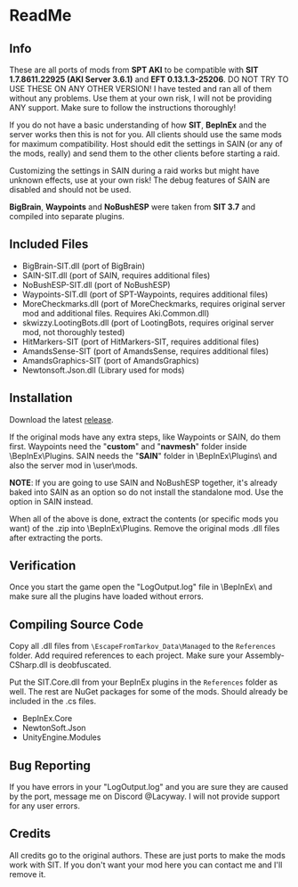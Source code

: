 # ReadMe
## Info
These are all ports of mods from **SPT AKI** to be compatible with **SIT 1.7.8611.22925 (AKI Server 3.6.1)** and **EFT 0.13.1.3-25206**. DO NOT TRY TO USE THESE ON ANY OTHER VERSION!
I have tested and ran all of them without any problems.
Use them at your own risk, I will not be providing ANY support. Make sure to follow the instructions thoroughly!

If you do not have a basic understanding of how **SIT**, **BepInEx** and the server works then this is not for you.
All clients should use the same mods for maximum compatibility.
Host should edit the settings in SAIN (or any of the mods, really) and send them to the other clients before starting a raid.

Customizing the settings in SAIN during a raid works but might have unknown effects, use at your own risk!
The debug features of SAIN are disabled and should not be used.

**BigBrain**, **Waypoints** and **NoBushESP** were taken from **SIT 3.7** and compiled into separate plugins.

## Included Files
 - BigBrain-SIT.dll (port of BigBrain)
 - SAIN-SIT.dll (port of SAIN, requires additional files)
 - NoBushESP-SIT.dll (port of NoBushESP)
 - Waypoints-SIT.dll (port of SPT-Waypoints, requires additional files)
 - MoreCheckmarks.dll (port of MoreCheckmarks, requires original server mod and additional files. Requires Aki.Common.dll)
 - skwizzy.LootingBots.dll (port of LootingBots, requires original server mod, not thoroughly tested)
 - HitMarkers-SIT (port of HitMarkers-SIT, requires additional files)
 - AmandsSense-SIT (port of AmandsSense, requires additional files)
 - AmandsGraphics-SIT (port of AmandsGraphics)
 - Newtonsoft.Json.dll (Library used for mods)

## Installation
Download the latest [release](https://github.com/Lacyway/SIT-Mod-Ports/releases/latest).

If the original mods have any extra steps, like Waypoints or SAIN, do them first.
Waypoints need the "**custom**" and "**navmesh**" folder inside \BepInEx\Plugins\. SAIN needs the "**SAIN**" folder in \BepInEx\Plugins\ and also the server mod in \user\mods\.

**NOTE**: If you are going to use SAIN and NoBushESP together, it's already baked into SAIN as an option so do not install the standalone mod. Use the option in SAIN instead.

When all of the above is done, extract the contents (or specific mods you want) of the .zip into \BepInEx\Plugins\. Remove the original mods .dll files after extracting the ports.

## Verification
Once you start the game open the "LogOutput.log" file in \BepInEx\ and make sure all the plugins have loaded without errors.

## Compiling Source Code
Copy all .dll files from `\EscapeFromTarkov_Data\Managed` to the `References` folder. Add required references to each project.
Make sure your Assembly-CSharp.dll is deobfuscated.

Put the SIT.Core.dll from your BepInEx plugins in the `References` folder as well.
The rest are NuGet packages for some of the mods. Should already be included in the .cs files.
- BepInEx.Core
- NewtonSoft.Json
- UnityEngine.Modules

## Bug Reporting
If you have errors in your "LogOutput.log" and you are sure they are caused by the port, message me on Discord @Lacyway.
I will not provide support for any user errors.

## Credits
All credits go to the original authors. These are just ports to make the mods work with SIT.
If you don't want your mod here you can contact me and I'll remove it.
